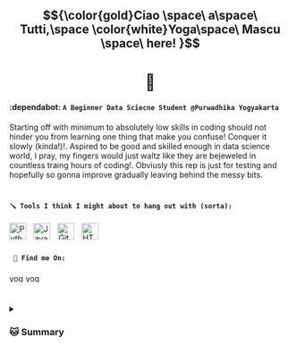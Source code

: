 ## $${\color{gold}Ciao \space\ a\space\  Tutti,\space \color{white}Yoga\space\ Mascu \space\ here! }$$

# $${🐧}$$

#### :dependabot: **`A Beginner Data Sciecne Student @Purwadhika Yogyakarta`**

Starting off with minimum to absolutely low skills in coding should not hinder you from learning one thing that make you confuse! Conquer it slowly (kinda!)!.
Aspired to be good and skilled enough in data science world, I pray, my fingers would just waltz like they are bejeweled in countless traing hours of coding!.
Obviusly this rep is just for testing and hopefully so gonna improve gradually leaving behind the messy bits.

#

#### **`🪛 Tools I think I might about to hang out with (sorta):`**

<img align="left" alt="Python" width="30px" style="padding-right:10px;" src="https://cdn.jsdelivr.net/gh/devicons/devicon/icons/python/python-plain.svg" />
<img align="left" alt="Java" width="30px" style="padding-right:10px;" src="https://cdn.jsdelivr.net/gh/devicons/devicon/icons/java/java-original.svg"/>
<img align="left" alt="GitHub" width="30px" style="padding-right:10px;" src="https://cdn.jsdelivr.net/gh/devicons/devicon/icons/github/github-original.svg" />
<img align="left" alt="HTML" width="30px" style="padding-right:10px;" src="https://cdn.jsdelivr.net/gh/devicons/devicon/icons/html5/html5-plain.svg" />
<br />

#

#### **` 🤞 Find me On:`**
<p align="left">
<a href="https://linkedin.com/in/yogamascusalim" target="blank"><img align="center" src="https://raw.githubusercontent.com/rahuldkjain/github-profile-readme-generator/master/src/images/icons/Social/linked-in-alt.svg" alt="yogamascusalim7" height="15" width="25" /></a>
<a href="https://instagram.com/yogamascu" target="blank"><img align="center" src="https://raw.githubusercontent.com/rahuldkjain/github-profile-readme-generator/master/src/images/icons/Social/instagram.svg" alt="yogamascu" height="15" width="25" /></a>
</p>

#
<details>
 <summary><h3> 🐱 Summary </h3></summary>
  I actually picked up most of codes from this kind gent: https://t.ly/AfJdY. And no, no CAT involed. Just me, one kind gent's existed rep, and my lousy copy/paste. See ya folks!
